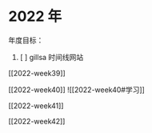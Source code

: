 # 2022 年
年度目标：
1. [ ] gillsa 时间线网站
    

[[2022-week39]]

[[2022-week40]]
![[2022-week40#学习]]

[[2022-week41]]

[[2022-week42]]

